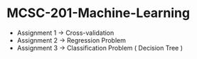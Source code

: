 # MCSC-201-Machine-Learning

+ Assignment 1 -> Cross-validation
+ Assignment 2 -> Regression Problem
+ Assignment 3 -> Classification Problem ( Decision Tree )
